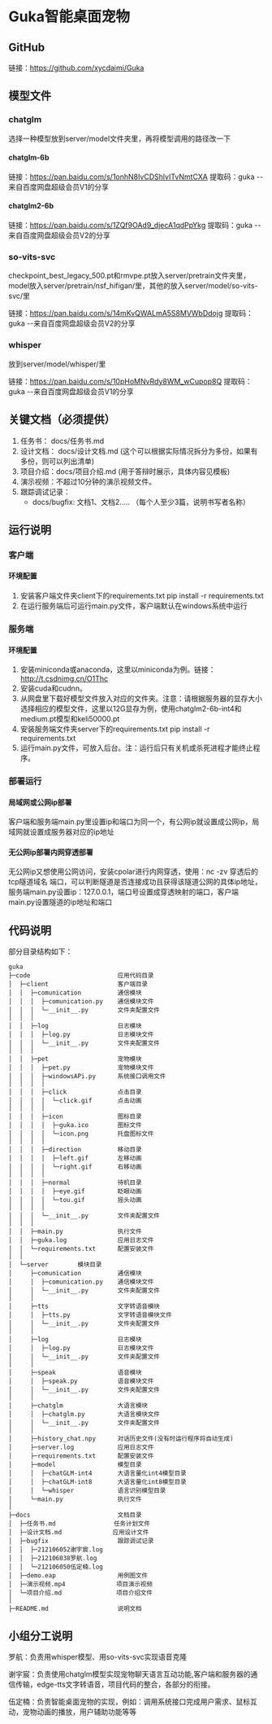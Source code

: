 <html>

# Guka智能桌面宠物

## GitHub

链接：https://github.com/xycdaimi/Guka

## 模型文件

### chatglm

   选择一种模型放到server/model文件夹里，再将模型调用的路径改一下

#### chatglm-6b

链接：https://pan.baidu.com/s/1onhN8IvCDShlvITvNmtCXA 
提取码：guka 
--来自百度网盘超级会员V1的分享

#### chatglm2-6b

链接：https://pan.baidu.com/s/1ZQf9OAd9_djecA1qdPpYkg 
提取码：guka 
--来自百度网盘超级会员V2的分享

### so-vits-svc

   checkpoint_best_legacy_500.pt和rmvpe.pt放入server/pretrain文件夹里，model放入server/pretrain/nsf_hifigan/里，其他的放入server/model/so-vits-svc/里

链接：https://pan.baidu.com/s/14mKvQWALmA5S8MVWbDdojg 
提取码：guka 
--来自百度网盘超级会员V2的分享

### whisper

   放到server/model/whisper/里

链接：https://pan.baidu.com/s/10pHoMNvRdy8WM_wCupop8Q 
提取码：guka 
--来自百度网盘超级会员V1的分享

## 关键文档（必须提供）

1. 任务书： docs/任务书.md
2. 设计文档： docs/设计文档.md (这个可以根据实际情况拆分为多份，如果有多份，则可以列出清单)
3. 项目介绍：docs/项目介绍.md (用于答辩时展示，具体内容见模板)
4. 演示视频：不超过10分钟的演示视频文件。
5. 跟踪调试记录：
   * docs/bugfix: 文档1、文档2..... （每个人至少3篇，说明书写者名称）

## 运行说明

### 客户端

#### 环境配置

1. 安装客户端文件夹client下的requirements.txt
   pip install -r requirements.txt
2. 在运行服务端后可运行main.py文件，客户端默认在windows系统中运行

### 服务端

#### 环境配置

1. 安装miniconda或anaconda，这里以miniconda为例。链接：http://t.csdnimg.cn/O1Thc
2. 安装cuda和cudnn。
3. 从网盘里下载好模型文件放入对应的文件夹。注意：请根据服务器的显存大小选择相应的模型文件，这里以12G显存为例，使用chatglm2-6b-int4和medium.pt模型和keli50000.pt
4. 安装服务端文件夹server下的requirements.txt
   pip install -r requirements.txt
5. 运行main.py文件，可放入后台。注：运行后只有关机或杀死进程才能终止程序。

### 部署运行

#### 局域网或公网ip部署

   客户端和服务端main.py里设置ip和端口为同一个，有公网ip就设置成公网ip，局域网就设置成服务器对应的ip地址

#### 无公网ip部署内网穿透部署

   无公网ip又想使用公网访问，安装cpolar进行内网穿透，使用：nc -zv 穿透后的tcp隧道域名 端口，可以判断隧道是否连接成功且获得该隧道公网的具体ip地址，服务端main.py设置ip：127.0.0.1，端口号设置成穿透映射的端口，客户端main.py设置隧道的ip地址和端口

## 代码说明

部分目录结构如下：

~~~
guka  
├─code                        应用代码目录
│  ├─client                   客户端目录
│  │  ├─comunication          通信模块
│  │  │  ├─comunication.py    通信模块文件
│  │  │  └─__init__.py        文件夹配置文件
│  │  │
│  │  ├─log                   日志模块
│  │  │  ├─log.py             日志模块文件
│  │  │  └─__init__.py        文件夹配置文件
│  │  │
│  │  ├─pet                   宠物模块
│  │  │  ├─pet.py             宠物模块文件
│  │  │  ├─windowsAPi.py      系统接口调用文件
│  │  │  │
│  │  │  ├─click              点击目录
│  │  │  │  └─click.gif       点击动画
│  │  │  │
│  │  │  ├─icon               图标目录
│  │  │  │  ├─guka.ico        图标文件
│  │  │  │  └─icon.png        托盘图标文件
│  │  │  │
│  │  │  ├─direction          移动目录
│  │  │  │  ├─left.gif        左移动画
│  │  │  │  └─right.gif       右移动画
│  │  │  │
│  │  │  ├─normal             待机目录
│  │  │  │  ├─eye.gif         眨眼动画
│  │  │  │  └─tou.gif         摇头动画
│  │  │  │
│  │  │  └─__init__.py        文件夹配置文件
│  │  │
│  │  ├─main.py               执行文件
│  │  ├─guka.log              应用日志文件
│  │  └─requirements.txt      配置安装文件
│  │
│  └─server        模块目录
│     ├─comunication          通信模块
│     │  ├─comunication.py    通信模块文件
│     │  └─__init__.py        文件夹配置文件
│     │
│     ├─tts                   文字转语音模块
│     │  ├─tts.py             文字转语音模块文件
│     │  └─__init__.py        文件夹配置文件
│     │
│     ├─log                   日志模块
│     │  ├─log.py             日志模块文件
│     │  └─__init__.py        文件夹配置文件
│     │
│     ├─speak                 语音模块
│     │  ├─speak.py           语音模块文件
│     │  └─__init__.py        文件夹配置文件
│     │
│     ├─chatglm               大语言模块
│     │  ├─chatglm.py         大语言模块文件
│     │  └─__init__.py        文件夹配置文件
│     │
│     ├─history_chat.npy      对话历史文件(没有时运行程序将自动生成)
│     ├─server.log            应用日志文件
│     ├─requirements.txt      配置安装文件
│     ├─model                 模型目录
│     │  ├─chatGLM-int4       大语言量化int4模型目录
│     │  ├─chatGLM-int8       大语言量化int8模型目录
│     │  └─whisper            语言识别模型目录
│     └─main.py               执行文件
│
├─docs                        文档目录
│  ├─任务书.md                任务计划文件
│  ├─设计文档.md              应用设计文件
│  ├─bugfix                   跟踪调试记录
│  │  ├─212106052谢宇宸.log
│  │  ├─212106038罗航.log
│  │  └─212106050伍定楠.log
│  ├─demo.eap                 用例图文件
│  ├─演示视频.mp4              项目演示视频
│  └─项目介绍.md               项目介绍文件
│
├─README.md                   说明文档
~~~

## 小组分工说明

罗航：负责用whisper模型、用so-vits-svc实现语音克隆

谢宇宸：负责使用chatglm模型实现宠物聊天语言互动功能,客户端和服务器的通信传输，edge-tts文字转语音，项目代码的整合，各部分的衔接。

伍定楠：负责智能桌面宠物的实现，例如：调用系统接口完成用户需求、鼠标互动，宠物动画的播放，用户辅助功能等等
</html>